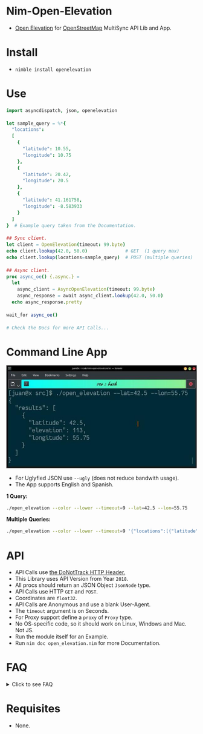 # Nim-Open-Elevation

- [Open Elevation](https://open-elevation.com) for [OpenStreetMap](https://openstreetmap.org) MultiSync API Lib and App.


# Install

- `nimble install openelevation`


# Use

```nim
import asyncdispatch, json, openelevation

let sample_query = %*{
  "locations":
  [
    {
      "latitude": 10.55,
      "longitude": 10.75
    },
    {
      "latitude": 20.42,
      "longitude": 20.5
    },
    {
      "latitude": 41.161758,
      "longitude": -8.583933
    }
  ]
}  # Example query taken from the Documentation.

## Sync client.
let client = OpenElevation(timeout: 99.byte)
echo client.lookup(42.0, 50.0)              # GET  (1 query max)
echo client.lookup(locations=sample_query)  # POST (multiple queries)

## Async client.
proc async_oe() {.async.} =
  let
    async_client = AsyncOpenElevation(timeout: 99.byte)
    async_response = await async_client.lookup(42.0, 50.0)
  echo async_response.pretty

wait_for async_oe()

# Check the Docs for more API Calls...
```


# Command Line App

![](temp.jpg)

- For Uglyfied JSON use ``--ugly`` (does not reduce bandwith usage).
- The App supports English and Spanish.

**1 Query:**

```bash
./open_elevation --color --lower --timeout=9 --lat=42.5 --lon=55.75
```

**Multiple Queries:**

```bash
./open_elevation --color --lower --timeout=9 '{"locations":[{"latitude":9,"longitude":10},{"latitude":41.68,"longitude":-8.58}]}'
```

# API

- API Calls use [the DoNotTrack HTTP Header.](https://en.wikipedia.org/wiki/Do_Not_Track)
- This Library uses API Version from Year `2018`.
- All procs should return an JSON Object `JsonNode` type.
- API Calls use HTTP `GET` and `POST`.
- Coordinates are `float32`.
- API Calls are Anonymous and use a blank User-Agent.
- The `timeout` argument is on Seconds.
- For Proxy support define a `proxy` of `Proxy` type.
- No OS-specific code, so it should work on Linux, Windows and Mac. Not JS.
- Run the module itself for an Example.
- Run `nim doc open_elevation.nim` for more Documentation.


# FAQ


<details>
  <summary>Click to see FAQ</summary>

- Yo solo hablo Espanol ?

La aplicacion de linea de comandos soporta Espanol.

- This works without SSL ?.

No.

- This works with SSL ?.

Yes.

- This works with Asynchronous code ?.

Yes.

- This works with Synchronous code ?.

Yes.

- This requires API Key or Login ?.

No.

- This requires Credit Card or Payments ?.

No.

- Can I use the OpenStreetMap data ?.

Yes. [**You MUST give Credit to OpenStreetMap Contributors!.**](https://wiki.openstreetmap.org/wiki/Legal_FAQ#3a._I_would_like_to_use_OpenStreetMap_maps._How_should_I_credit_you.3F)

- How to Uglify the output?

`--ugly`

- How to Lowercase the output?

`--lower`

- How to set a Timeout ?

`--timeout=99`

- How to set the Coordinates ?

`--lat=15.42 --lon=12.75`

- How to use colors ?

`--color`

- How to see the Help ?

`--help`

</details>


# Requisites

- None.
